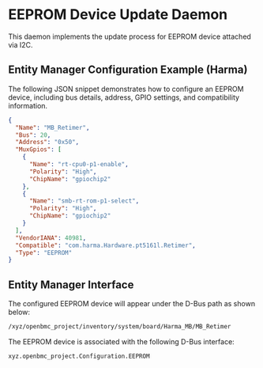# EEPROM Device Update Daemon

This daemon implements the update process for EEPROM device attached via I2C.

## Entity Manager Configuration Example (Harma)

The following JSON snippet demonstrates how to configure an EEPROM device,
including bus details, address, GPIO settings, and compatibility information.

```json
{
  "Name": "MB_Retimer",
  "Bus": 20,
  "Address": "0x50",
  "MuxGpios": [
    {
      "Name": "rt-cpu0-p1-enable",
      "Polarity": "High",
      "ChipName": "gpiochip2"
    },
    {
      "Name": "smb-rt-rom-p1-select",
      "Polarity": "High",
      "ChipName": "gpiochip2"
    }
  ],
  "VendorIANA": 40981,
  "Compatible": "com.harma.Hardware.pt5161l.Retimer",
  "Type": "EEPROM"
}
```

## Entity Manager Interface

The configured EEPROM device will appear under the D-Bus path as shown below:

```bash
/xyz/openbmc_project/inventory/system/board/Harma_MB/MB_Retimer
```

The EEPROM device is associated with the following D-Bus interface:

```bash
xyz.openbmc_project.Configuration.EEPROM
```
